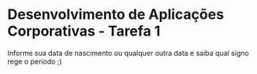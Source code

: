 # Desenvolvimento de Aplicações Corporativas - Tarefa 1

Informe sua data de nascimento ou qualquer outra data e saiba qual signo rege o período ;)
